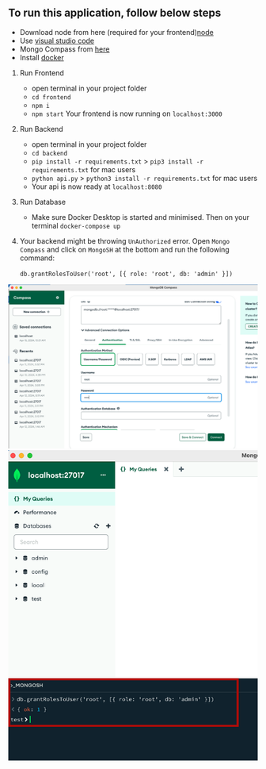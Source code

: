 
## To run this application, follow below steps

- Download node from here (required for your frontend)[node](https://nodejs.org/en/download)
- Use [visual studio code](https://code.visualstudio.com/)
- Mongo Compass from [here](https://www.mongodb.com/try/download/compass)
- Install [docker](https://www.docker.com/products/docker-desktop/)

1. Run Frontend
   - open terminal in your project folder
   - `cd frontend`
   - `npm i`
   - `npm start`
   Your frontend is now running on `localhost:3000`

2. Run Backend
   - open terminal in your project folder
   - `cd backend`
   - `pip install -r requirements.txt`   > `pip3 install -r requirements.txt` for mac users
   - `python api.py`  > `python3 install -r requirements.txt` for mac users
   - Your api is now ready at `localhost:8080`

3. Run Database
   - Make sure Docker Desktop is started and minimised. Then on your terminal
     `docker-compose up`

3. Your backend might be throwing `UnAuthorized` error. Open `Mongo Compass` and click on `MongoSH` at the bottom and run the following command:

	`db.grantRolesToUser('root', [{ role: 'root', db: 'admin' }])`

![](./mongo.png)
![](./mongoshell.png)

